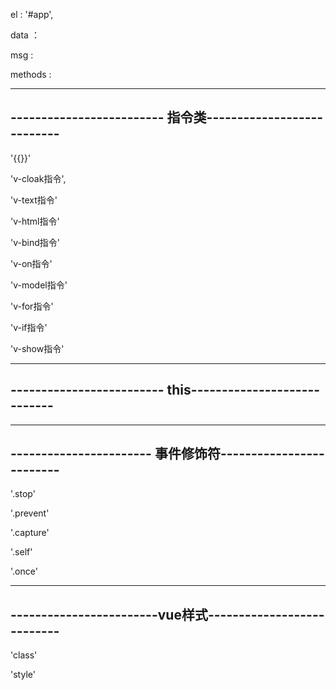 <!-- vue内信息 -->
el : '#app',
<!-- el : element 用于存放容器 -->
data ：
<!-- data : 数据 -->
msg : 
<!-- 存放信息 -->
methods :
<!-- 存放函数/方法 -->


----------------------------------------------------------
------------------------- 指令类---------------------------
----------------------------------------------------------

'{{}}'
<!-- 
1、插值表达式 ， 方式如下 ： <p>{{msg}}</p> 
2、会在慢速加载中显示出{{msg}}
-->

'v-cloak指令',
<!-- 
1、文本数据加载指令 ，方式如下 ： css:[v-cloak]{display:none}
                              html: <p>{{msg}}</p>    / <p>1111{{msg}}1111</p>
2、传递文本数据，不影响html原本的数据
3、不使用css样式，会在慢速加载中显示出{{msg}}。（ps:我一直没有试出来）
 -->

'v-text指令'
<!-- 
1、文本数据加载指令 ， 方式如下 ： <p v-text = msg1>v-text</p>
2、传递文本数据，会覆盖html原本的数据
3、无论网速如何，不会出现{{msg}}
 -->

'v-html指令'
<!-- 
1、文本数据加载指令 ， 方式如下 ： <div v-html = msg2>v-html</div>
2、传递HTML文本数据，会覆盖html原本的数据
3、无论网速如何，不会出现{{msg}}
-->

'v-bind指令'
<!-- 
1、数据绑定指令 ， 方式如下 ： <button v-bind:title=msg3>提交</button>   v-bind: 缩写 ：
                             <button :title=msg3>提交</button>
2、传递HTML文本数据 ，会覆盖html原本的数据
3、无论网速如何 ，不会出现{{msg}}
-->

'v-on指令'
<!-- 
1、事件绑定指令 ， 方式如下 ：<button v-bind:title=msg3     v-on:click = show()>提交</button>     v-on: 缩写 @
                            <button v-bind:title=msg3    v-on:mouseover = show()>提交</button>
-->

'v-model指令'
<!--  
1、双向数据绑定指令 ， 方式如下 ： <input type="text" v-model:value="msg">
2、v-model 只能用于表单元素
-->

'v-for指令'
<!-- 
1、循环遍历指令
2、注意：
  1.v-for循环的时候，key属性只能使用number获取string
  2.在组件中，使用v-for循环的时候，或者在一些特殊情况中，如果v-for有问题，必须在使用v-for的同时，指定唯一的字符串/数字类型 :key 值
-->

'v-if指令'
<!--  
1、用于显示和隐藏指令
2、注意：
  1.v-if的显示和隐藏是创建和删除html中的元素
  2.改变次数少时使用
  3.有较高的性能消耗
-->

'v-show指令'
<!--  
1、用于显示和隐藏指令
2、注意：
  1.v-show的显示和隐藏是改变元素的style中的display样式
  2.改变次数多时次用
  3.有较高的初始渲染消耗
-->

----------------------------------------------------------
------------------------- this----------------------------
----------------------------------------------------------
<!-- 
在vue实例中获取 data 或者 methods 的数据、方法，必须用过 this 的调用。
-->


----------------------------------------------------------
----------------------- 事件修饰符-------------------------
----------------------------------------------------------

'.stop'
<!-- 
1、阻止冒泡事件修饰符 ， 方法如下 ： 
                      <div class="inner" @click = divClick>
                        <button @click.stop = btnClick >提交</button>
                      </div>
-->

'.prevent'
<!-- 
1、阻止默认事件修饰符 ， 方法如下 ： <a href="https://www.baidu.com" @click.prevent = aClick>go to 百度</a>
-->

'.capture'
<!-- 
1、添加事件侦听器时使用事件捕捉模式 ， 方式如下 ：     
                                <div class="inner" @click.capture = divClick>
                                  <button @click = btnClick >提交</button>
                                </div>
-->

'.self'
<!--  
1、只当事件在该元素本身触发时触发事件函数 ， 方法如下 ：
                                <div class="inner" @click.self = divClick>
                                  <button @click = btnClick >提交</button>
                                </div>
-->

'.once'
<!--
1、只触发一次事件
-->

----------------------------------------------------------
------------------------vue样式---------------------------
----------------------------------------------------------
'class'
<!-- 
1、方法如下 
 1.<p :class = ['red','italic']>vue方法添加class属性</p>
 2.<p :class = {red:true,italic:false}>vue方法添加class属性2</p>
 3.<p :class = style>vue方法添加class属性3</p>     /*vue里面的写法*/   data : {style : {red:false,italic:true}}
 4.<p :class = ['red',false?'italic':'weight']>vue方法添加class属性4</p>

2、注意：
  1.在属性中，不能添加空格
  2.class前面有 :
-->

'style'
<!-- 
1、方法如下
  1.<p :style = {color:'red','font-weight':200}>Vue方法添加style样式1</p>
  2.<p :style = styel>Vue方法添加style样式2</p>     /*vue里面的写法*/   data : style2 : {color:'red','font-weight':200}}

-->

<!-- ------------------------git冲突 ------------------------- -->
<!--
实例：
沙哈萨克的撒号地块撒谎
-->
